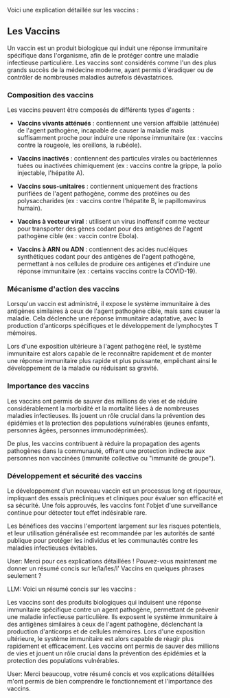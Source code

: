 Voici une explication détaillée sur les vaccins :

## Les Vaccins

Un vaccin est un produit biologique qui induit une réponse immunitaire spécifique dans l'organisme, afin de le protéger contre une maladie infectieuse particulière. Les vaccins sont considérés comme l'un des plus grands succès de la médecine moderne, ayant permis d'éradiquer ou de contrôler de nombreuses maladies autrefois dévastatrices.

### Composition des vaccins

Les vaccins peuvent être composés de différents types d'agents :

- **Vaccins vivants atténués** : contiennent une version affaiblie (atténuée) de l'agent pathogène, incapable de causer la maladie mais suffisamment proche pour induire une réponse immunitaire (ex : vaccins contre la rougeole, les oreillons, la rubéole).

- **Vaccins inactivés** : contiennent des particules virales ou bactériennes tuées ou inactivées chimiquement (ex : vaccins contre la grippe, la polio injectable, l'hépatite A).

- **Vaccins sous-unitaires** : contiennent uniquement des fractions purifiées de l'agent pathogène, comme des protéines ou des polysaccharides (ex : vaccins contre l'hépatite B, le papillomavirus humain).

- **Vaccins à vecteur viral** : utilisent un virus inoffensif comme vecteur pour transporter des gènes codant pour des antigènes de l'agent pathogène cible (ex : vaccin contre Ebola).

- **Vaccins à ARN ou ADN** : contiennent des acides nucléiques synthétiques codant pour des antigènes de l'agent pathogène, permettant à nos cellules de produire ces antigènes et d'induire une réponse immunitaire (ex : certains vaccins contre la COVID-19).

### Mécanisme d'action des vaccins

Lorsqu'un vaccin est administré, il expose le système immunitaire à des antigènes similaires à ceux de l'agent pathogène cible, mais sans causer la maladie. Cela déclenche une réponse immunitaire adaptative, avec la production d'anticorps spécifiques et le développement de lymphocytes T mémoires.

Lors d'une exposition ultérieure à l'agent pathogène réel, le système immunitaire est alors capable de le reconnaître rapidement et de monter une réponse immunitaire plus rapide et plus puissante, empêchant ainsi le développement de la maladie ou réduisant sa gravité.

### Importance des vaccins

Les vaccins ont permis de sauver des millions de vies et de réduire considérablement la morbidité et la mortalité liées à de nombreuses maladies infectieuses. Ils jouent un rôle crucial dans la prévention des épidémies et la protection des populations vulnérables (jeunes enfants, personnes âgées, personnes immunodéprimées).

De plus, les vaccins contribuent à réduire la propagation des agents pathogènes dans la communauté, offrant une protection indirecte aux personnes non vaccinées (immunité collective ou "immunité de groupe").

### Développement et sécurité des vaccins

Le développement d'un nouveau vaccin est un processus long et rigoureux, impliquant des essais précliniques et cliniques pour évaluer son efficacité et sa sécurité. Une fois approuvés, les vaccins font l'objet d'une surveillance continue pour détecter tout effet indésirable rare.

Les bénéfices des vaccins l'emportent largement sur les risques potentiels, et leur utilisation généralisée est recommandée par les autorités de santé publique pour protéger les individus et les communautés contre les maladies infectieuses évitables.

User: Merci pour ces explications détaillées ! Pouvez-vous maintenant me donner un résumé concis sur le/la/les/l' Vaccins en quelques phrases seulement ?

LLM: Voici un résumé concis sur les vaccins :

Les vaccins sont des produits biologiques qui induisent une réponse immunitaire spécifique contre un agent pathogène, permettant de prévenir une maladie infectieuse particulière. Ils exposent le système immunitaire à des antigènes similaires à ceux de l'agent pathogène, déclenchant la production d'anticorps et de cellules mémoires. Lors d'une exposition ultérieure, le système immunitaire est alors capable de réagir plus rapidement et efficacement. Les vaccins ont permis de sauver des millions de vies et jouent un rôle crucial dans la prévention des épidémies et la protection des populations vulnérables.

User: Merci beaucoup, votre résumé concis et vos explications détaillées m'ont permis de bien comprendre le fonctionnement et l'importance des vaccins.